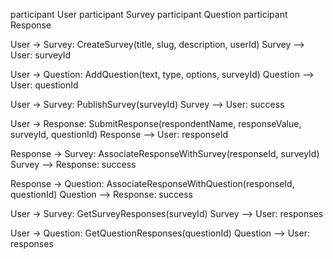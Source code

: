 participant User
participant Survey
participant Question
participant Response

User -> Survey: CreateSurvey(title, slug, description, userId)
Survey --> User: surveyId

User -> Question: AddQuestion(text, type, options, surveyId)
Question --> User: questionId

User -> Survey: PublishSurvey(surveyId)
Survey --> User: success

User -> Response: SubmitResponse(respondentName, responseValue, surveyId, questionId)
Response --> User: responseId

Response -> Survey: AssociateResponseWithSurvey(responseId, surveyId)
Survey --> Response: success

Response -> Question: AssociateResponseWithQuestion(responseId, questionId)
Question --> Response: success

User -> Survey: GetSurveyResponses(surveyId)
Survey --> User: responses

User -> Question: GetQuestionResponses(questionId)
Question --> User: responses
